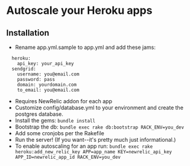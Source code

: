 # Autoscale your Heroku apps #

## Installation ##

* Rename app.yml.sample to app.yml and add these jams:

```
  heroku:
    api_key: your_api_key
  sendgrid:
    username: you@email.com
    password: pass
    domain: yourdomain.com
    to_email: you@email.com
```

* Requires NewRelic addon for each app
* Customize config/database.yml to your environment and create the postgres database.
* Install the gems: ```bundle install```
* Bootstrap the db: ```bundle exec rake db:bootstrap RACK_ENV=you_dev```
* Add some cronjobs per the Rakefile
* Run the server! (If you want--it's pretty much just informational.)
* To enable autoscaling for an app run: ```bundle exec rake heroku:add_new_relic_key APP=app_name KEY=newrelic_api_key APP_ID=newrelic_app_id RACK_ENV=you_dev``` 